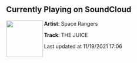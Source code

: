 ## Currently Playing on SoundCloud

[<img align="left" width="100" src="https://i1.sndcdn.com/artworks-qGrcZ4hqkVYgvL8y-xeXqVA-t500x500.jpg">](https://soundcloud.com/itsspacerangers/thejuice)

**Artist**: Space Rangers 

**Track**: THE JUICE

Last updated at 11/19/2021 17:06
